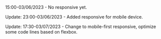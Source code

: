 15:00-03/06/2023 - No responsive yet.

Update: 23:00-03/06/2023 - Added responsive for mobile device.

Update: 17:30-03/07/2023 - Change to mobile-first responsive, optimize some code lines based on flexbox.
